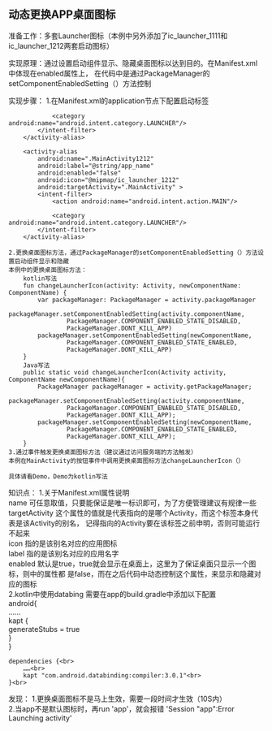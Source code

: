 ## 动态更换APP桌面图标

准备工作：多套Launcher图标（本例中另外添加了ic_launcher_1111和ic_launcher_1212两套启动图标）

实现原理：通过设置启动组件显示、隐藏桌面图标以达到目的。在Manifest.xml中体现在enabled属性上，
          在代码中是通过PackageManager的setComponentEnabledSetting（）方法控制

实现步骤：
    1.在Manifest.xml的application节点下配置启动标签
        <activity-alias
            android:name=".MainActivity1111"
            android:label="@string/app_name"
            android:enabled="false"
            android:icon="@mipmap/ic_launcher_1111"
            android:targetActivity=".MainActivity" >
            <intent-filter>
                <action android:name="android.intent.action.MAIN"/>

                <category android:name="android.intent.category.LAUNCHER"/>
            </intent-filter>
        </activity-alias>

        <activity-alias
            android:name=".MainActivity1212"
            android:label="@string/app_name"
            android:enabled="false"
            android:icon="@mipmap/ic_launcher_1212"
            android:targetActivity=".MainActivity" >
            <intent-filter>
                <action android:name="android.intent.action.MAIN"/>

                <category android:name="android.intent.category.LAUNCHER"/>
            </intent-filter>
        </activity-alias>

    2.更换桌面图标方法，通过PackageManager的setComponentEnabledSetting（）方法设置启动组件显示和隐藏
    本例中的更换桌面图标方法：
        kotlin写法
        fun changeLauncherIcon(activity: Activity, newComponentName: ComponentName) {
            var packageManager: PackageManager = activity.packageManager
            packageManager.setComponentEnabledSetting(activity.componentName,
                    PackageManager.COMPONENT_ENABLED_STATE_DISABLED,
                    PackageManager.DONT_KILL_APP)
            packageManager.setComponentEnabledSetting(newComponentName,
                    PackageManager.COMPONENT_ENABLED_STATE_ENABLED,
                    PackageManager.DONT_KILL_APP)
        }
        Java写法
        public static void changeLauncherIcon(Activity activity, ComponentName newComponentName){
            PackageManager packageManager = activity.getPackageManager;
            packageManager.setComponentEnabledSetting(activity.componentName,
                    PackageManager.COMPONENT_ENABLED_STATE_DISABLED,
                    PackageManager.DONT_KILL_APP);
            packageManager.setComponentEnabledSetting(newComponentName,
                    PackageManager.COMPONENT_ENABLED_STATE_ENABLED,
                    PackageManager.DONT_KILL_APP);
        }
    3.通过事件触发更换桌面图标方法（建议通过访问服务端的方法触发）
    本例在MainActivity的按钮事件中调用更换桌面图标方法changeLauncherIcon（）

    具体请看Demo，Demo为kotlin写法

知识点：
    1.关于Manifest.xml属性说明<br>
    name            可任意取值，只要能保证是唯一标识即可，为了方便管理建议有规律一些<br>
    targetActivity	这个属性的值就是代表指向的是哪个Activity，而这个标签本身代表是该Activity的别名，
    记得指向的Activity要在该标签之前申明，否则可能运行不起来<br>
    icon	        指的是该别名对应的应用图标<br>
    label	        指的是该别名对应的应用名字<br>
    enabled	        默认是true，true就会显示在桌面上，这里为了保证桌面只显示一个图标，则中的属性都
    是false，而在之后代码中动态控制这个属性，来显示和隐藏对应的图标<br>
    2.kotlin中使用databing
    需要在app的build.gradle中添加以下配置<br>
    android{<br>
        ……<br>
        kapt {<br>
            generateStubs = true<br>
        }<br>
    }<br>

    dependencies {<br>
        ……<br>
        kapt "com.android.databinding:compiler:3.0.1"<br>
    }<br>
发现：
1.更换桌面图标不是马上生效，需要一段时间才生效（10S内）<br>
2.当app不是默认图标时，再run 'app'，就会报错 'Session "app":Error Launching activity'<br>
